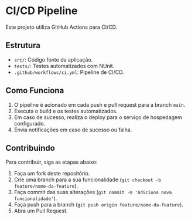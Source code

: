 # CI/CD Pipeline

Este projeto utiliza GitHub Actions para CI/CD.

## Estrutura

- `src/`: Código fonte da aplicação.
- `tests/`: Testes automatizados com NUnit.
- `.github/workflows/ci.yml`: Pipeline de CI/CD.

## Como Funciona

1. O pipeline é acionado em cada push e pull request para a branch `main`.
2. Executa o build e os testes automatizados.
3. Em caso de sucesso, realiza o deploy para o serviço de hospedagem configurado.
4. Envia notificações em caso de sucesso ou falha.

## Contribuindo

Para contribuir, siga as etapas abaixo:

1. Faça um fork deste repositório.
2. Crie uma branch para a sua funcionalidade (`git checkout -b feature/nome-da-feature`).
3. Faça commit das suas alterações (`git commit -m 'Adiciona nova funcionalidade'`).
4. Faça push para a branch (`git push origin feature/nome-da-feature`).
5. Abra um Pull Request.

